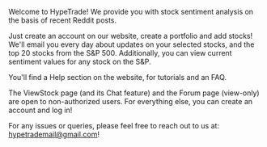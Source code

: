 Welcome to HypeTrade! We provide you with stock sentiment analysis on the basis of recent Reddit posts.

Just create an account on our website, create a portfolio and add stocks! We'll email you every day about updates on your selected stocks, and the top 20 stocks from the S&P 500. Additionally, you can view current sentiment values for any stock on the S&P.

You'll find a Help section on the website, for tutorials and an FAQ.

The ViewStock page (and its Chat feature) and the Forum page (view-only) are open to non-authorized users. For everything else, you can create an account and log in!

For any issues or queries, please feel free to reach out to us at: hypetrademail@gmail.com!
